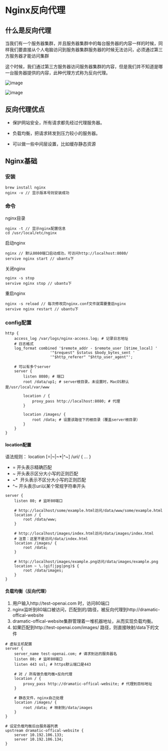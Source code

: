 # Nginx反向代理

## 什么是反向代理

当我们有一个服务器集群，并且服务器集群中的每台服务器的内容一样的时候，同样我们要直接从个人电脑访问到服务器集群服务器的时候无法访问，必须通过第三方服务器才能访问集群

这个时候，我们通过第三方服务器访问服务器集群的内容，但是我们并不知道是哪一台服务器提供的内容，此种代理方式称为反向代理。

![image](https://user-images.githubusercontent.com/6310131/49806720-674e3a80-fd93-11e8-9a95-b268cac617b7.png)

![image](https://user-images.githubusercontent.com/6310131/49806621-2a824380-fd93-11e8-86d1-c62f635142af.png)

## 反向代理优点

* 保护网站安全，所有请求都先经过代理服务器。

* 负载均衡，把请求转发到压力较小的服务器。

* 可以做一些中间层设置，比如缓存静态资源

## Nginx基础

### 安装

``` shell
brew install nginx
nginx -v // 显示版本号则安装成功
```

### 命令

nginx目录

``` shell
nginx -t // 显示nginx配置信息
cd /usr/local/etc/nginx
```

启动nginx

``` shell
nginx // 默认8080端口启动成功，可访问http://localhost:8080/
servive nginx start // ubantu下
```

关闭nginx

``` shell
nginx -s stop
servive nginx stop // ubantu下
```

重启nginx

``` shell
nginx -s reload // 每次修改完nginx.conf文件就需要重启nginx
servive nginx restart // ubantu下
```

### config配置

``` nginx
http {
    access_log /var/logs/nginx-access.log; # 记录日志地址
    # 日志格式
    log_format combined '$remote_addr - $remote_user [$time_local] '
                    '"$request" $status $body_bytes_sent '
                    '"$http_referer" "$http_user_agent"';

    # 可以有多个server
    server {
        listen 8080; # 端口
        root /data/up1; # server根目录。未设置时，MacOS默认是/usr/local/var/www

        location / {
            proxy_pass http://localhost:8080; # 代理
        }

        location /images/ {
            root /data; # 设置该路径下的根目录（覆盖server根目录）
        }
    }
}
```

#### location配置

语法规则： location [=|~|~*|^~] /uri/ { … }
* = 开头表示精确匹配
* ~ 开头表示区分大小写的正则匹配
* ~*  开头表示不区分大小写的正则匹配
* ^~ 开头表示uri以某个常规字符串开头

``` nginx
server {
    listen 80; # 监听80端口

    # http://localhost/some/example.html访问/data/www/some/example.html
    location / {
        root /data/www;
    }

    # http://localhost/images/index.html访问/data/images/index.html
    # 注意：这里不是访问/data/index.html
    location /images/ {
        root /data;
    }

    # http://localhost/images/example.png访问/data/images/example.png
    location ~ \.(gif|jpg|png)$ {
        root /data/images;
    }
}
```

#### 负载均衡（反向代理）

1. 用户输入http://test-openai.com 时，访问80端口
2. nginx监听到80端口被访问，匹配到的/路径，被反向代理到http://dramatic-offical-website
3. dramatic-offical-website集群管理着一堆机器地址，从而实现负载均衡。
4. 如果匹配到http://test-openai.com/images/ 路径，则直接映射/data下的文件
```
# 虚拟主机配置
server {
    server_name test-openai.com; # 请求到达的服务器名
    listen 80; # 监听80端口
    listen 443 ssl; # https默认端口是443

    # 对 / 所有做负载均衡+反向代理
    location / {
        proxy_pass http://dramatic-offical-website; # 代理到目标地址
    }

    # 静态文件，nginx自己处理
    location /images/ {
        root /data; # 映射到/data/images
    }
}

# 设定负载均衡后台服务器列表
upstream dramatic-offical-website {
    server 10.192.106.133;
    server 10.192.106.134;
}

```